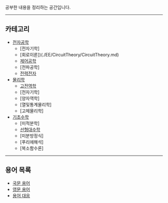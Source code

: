 공부한 내용을 정리하는 공간입니다.

---

## 카테고리
- [전자공학](./EE/ElectricalEngineering.md)
  - [전자기학]
  - [회로이론])(./EE/CircuitTheory/CircuitTheory.md)
  - [제어공학](./EE/ControlEngineering/ControlEngineering.md)
  - [전파공학]
  - [전력전자](./EE/PowerElectronics/PowerElectronics.md)
- [물리학](./PHY/Physics.md)
  - [고전역학](./PHY/ClassicalMechanics/ClassicalMechanics.md)
  - [전자기학]
  - [양자역학]
  - [열및통계물리학]
  - [고체물리학]
- [기초수학](./MTH/BasicMathematics.md)
  - [미적분학]
  - [선형대수학](./MTH/LinearAlgebra/LinearAlgebra.md)
  - [미분방정식]
  - [푸리에해석]
  - [복소함수론]

---

## 용어 목록
- [국문 용어](./terminology/KIndex.md)
- [영문 용어](./terminology/EIndex.md)
- [용어 대응](./terminology/Translation.md)
